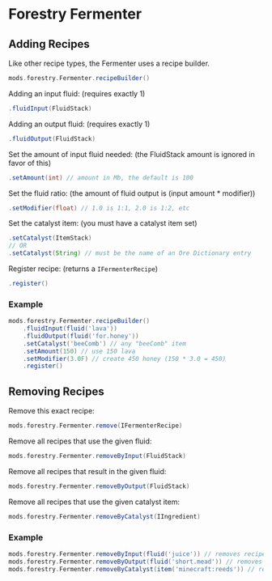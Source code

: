 # Forestry Fermenter
## Adding Recipes
Like other recipe types, the Fermenter uses a recipe builder.
```groovy
mods.forestry.Fermenter.recipeBuilder()
```
Adding an input fluid: (requires exactly 1)
```groovy
.fluidInput(FluidStack)
```
Adding an output fluid: (requires exactly 1)
```groovy
.fluidOutput(FluidStack)
```
Set the amount of input fluid needed: (the FluidStack amount is ignored in favor of this)
```groovy
.setAmount(int) // amount in Mb, the default is 100
```
Set the fluid ratio: (the amount of fluid output is (input amount * modifier))
```groovy
.setModifier(float) // 1.0 is 1:1, 2.0 is 1:2, etc
```
Set the catalyst item: (you must have a catalyst item set)
```groovy
.setCatalyst(ItemStack)
// OR
.setCatalyst(String) // must be the name of an Ore Dictionary entry
```
Register recipe: (returns a `IFermenterRecipe`)
```groovy
.register()
```
### Example
```groovy
mods.forestry.Fermenter.recipeBuilder()
    .fluidInput(fluid('lava'))
    .fluidOutput(fluid('for.honey'))
    .setCatalyst('beeComb') // any "beeComb" item
    .setAmount(150) // use 150 lava
    .setModifier(3.0F) // create 450 honey (150 * 3.0 = 450)
    .register()
```
## Removing Recipes
Remove this exact recipe:
```groovy
mods.forestry.Fermenter.remove(IFermenterRecipe)
```
Remove all recipes that use the given fluid:
```groovy
mods.forestry.Fermenter.removeByInput(FluidStack)
```
Remove all recipes that result in the given fluid:
```groovy
mods.forestry.Fermenter.removeByOutput(FluidStack)
```
Remove all recipes that use the given catalyst item:
```groovy
mods.forestry.Fermenter.removeByCatalyst(IIngredient)
```
### Example
```groovy
mods.forestry.Fermenter.removeByInput(fluid('juice')) // removes recipes that use fruit juice
mods.forestry.Fermenter.removeByOutput(fluid('short.mead')) // removes recipes that create short mead
mods.forestry.Fermenter.removeByCatalyst(item('minecraft:reeds')) // remove recipes that use sugar canes as a catalyst
```